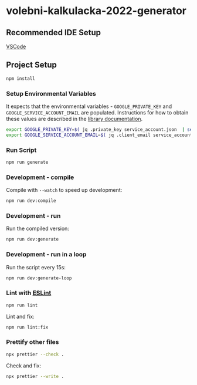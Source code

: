 # volebni-kalkulacka-2022-generator

## Recommended IDE Setup

[VSCode](https://code.visualstudio.com/)

## Project Setup

```sh
npm install
```

### Setup Environmental Variables

It expects that the environmental variables - `GOOGLE_PRIVATE_KEY` and `GOOGLE_SERVICE_ACCOUNT_EMAIL` are populated. Instructions for how to obtain
these values are described in the [library documentation](https://theoephraim.github.io/node-google-spreadsheet/#/guides/authentication?id=service-account).

```sh
export GOOGLE_PRIVATE_KEY=$( jq .private_key service_account.json  | sed -r 's/\\n/\\\n/g;s/\\//g;s/"//g' )
export GOOGLE_SERVICE_ACCOUNT_EMAIL=$( jq .client_email service_account.json  | sed -r 's/\\n/\\\n/g;s/\\//g;s/"//g' )
```

### Run Script

```sh
npm run generate
```

### Development - compile

Compile with `--watch` to speed up development:

```sh
npm run dev:compile
```

### Development - run

Run the compiled version:

```sh
npm run dev:generate
```

### Development - run in a loop

Run the script every 15s:

```sh
npm run dev:generate-loop
```

### Lint with [ESLint](https://eslint.org/)

```sh
npm run lint
```

Lint and fix:

```sh
npm run lint:fix
```

### Prettify other files

```sh
npx prettier --check .
```

Check and fix:

```sh
npx prettier --write .
```
